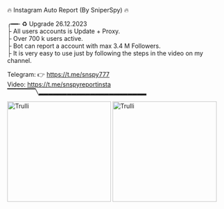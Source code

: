 🔥 Instagram Auto Report (By SniperSpy) 🔥 
       <br>
       
╭━━╴♻️ Upgrade 26.12.2023
<br>
├  All users accounts is Update + Proxy.
<br>
├  Over 700 k users active. 
<br>
├  Bot can report a account with max 3.4 M Followers.
<br>
├  It is very easy to use just by following the steps in the video on my channel.
<br>

 
 Telegram: 👉  https://t.me/snspy777
 <br>
 Video: https://t.me/snspyreportinsta
 <br>
▔▔▔▔▔▔╲▂▂▂▂▂▂▂▂▂▂▂▂▂▂▂▂▂▂▂▂▂▂▂


<img src="https://i.postimg.cc/Z0kWGWKm/sp2.jpg" alt="Trulli" width="239" height="232">
<img src="https://i.postimg.cc/ZRCFZyZv/sp1.jpg" alt="Trulli" width="240" height="232">
